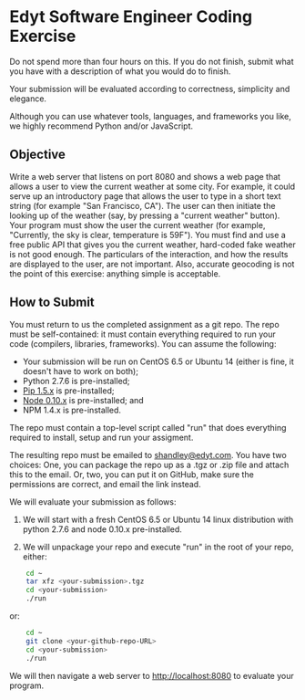 Edyt Software Engineer Coding Exercise
=======================================

Do not spend more than four hours on this.  If you do not finish, submit what you have with a description of what you would do to finish.

Your submission will be evaluated according to correctness, simplicity and elegance.

Although you can use whatever tools, languages, and frameworks you like, we highly recommend Python and/or JavaScript.

Objective
---------

Write a web server that listens on port 8080 and shows a web page that allows a
user to view the current weather at some city.  For example, it could serve up
an introductory page that allows the user to type in a short text string (for
example "San Francisco, CA").  The user can then initiate the looking up of
the weather (say, by pressing a "current weather" button).  Your program 
must show the user the current weather (for example, "Currently, the sky 
is clear, temperature is 59F").  You must find and use a free public API 
that gives you the current weather, hard-coded fake weather is not good
enough.  The particulars of the interaction, and how the results are
displayed to the user, are not important.  Also, accurate geocoding is not the 
point of this exercise: anything simple is acceptable.

How to Submit
-------------

You must return to us the completed assignment as a git repo.  The repo 
must be self-contained: it must contain everything required to run your
code (compilers, libraries, frameworks).  You can assume the following:

* Your submission will be run on CentOS 6.5 or Ubuntu 14 (either is fine, it doesn't have to work on both);
* Python 2.7.6 is pre-installed;
* [Pip 1.5.x](https://pypi.python.org/pypi/pip/1.5.6) is pre-installed;
* [Node 0.10.x](http://nodejs.org/download/) is pre-installed; and
* NPM 1.4.x is pre-installed.

The repo must contain a top-level script called "run" that does everything required to install, setup and run your assigment.

The resulting repo must be emailed to [shandley@edyt.com](mailto:shandley@edyt.com).  You have two choices: One, you can package the repo up as a .tgz or .zip file and attach this to the email.  Or, two, you can put it on GitHub, make sure the permissions are correct, and email the link instead.

We will evaluate your submission as follows:

1. We will start with a fresh CentOS 6.5 or Ubuntu 14 linux distribution with python 2.7.6 and node 0.10.x pre-installed.

2. We will unpackage your repo and execute "run" in the root of your repo, either:

```bash
    cd ~
    tar xfz <your-submission>.tgz
    cd <your-submission>
    ./run
```

or:

```bash
    cd ~
    git clone <your-github-repo-URL>
    cd <your-submission>
    ./run
```

We will then navigate a web server to [http://localhost:8080](http://localhost:8080) to evaluate your program.

